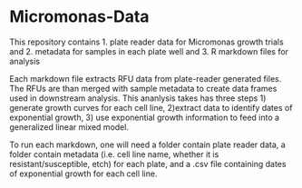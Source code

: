 # Micromonas-Data
This repository contains 1. plate reader data for Micromonas growth trials and 2. metadata for samples in each plate well and 3. R markdown files for analysis

Each markdown file extracts RFU data from plate-reader generated files. The RFUs are than merged with sample metadata to create data frames used in downstream analysis. This ananlysis takes has three steps 1) generate growth curves for each cell line, 2)extract data to identify dates of exponential growth, 3) use exponential growth information to feed into a generalized linear mixed model.

To run each markdown, one will need a folder contain plate reader data, a folder contain metadata (i.e. cell line name, whether it is resistant/susceptible, etch) for each plate, and a .csv file containing dates of exponential growth for each cell line.



